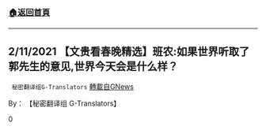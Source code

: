 ###  [:house:返回首頁](https://github.com/ourhimalayas/txt)
---

## 2/11/2021 【文贵看春晚精选】班农:如果世界听取了郭先生的意见,世界今天会是什么样？
` 秘密翻译组G-Translators` [轉載自GNews](https://gnews.org/zh-hans/905077/)

By： 【秘密翻译组 G-Translators】



0
